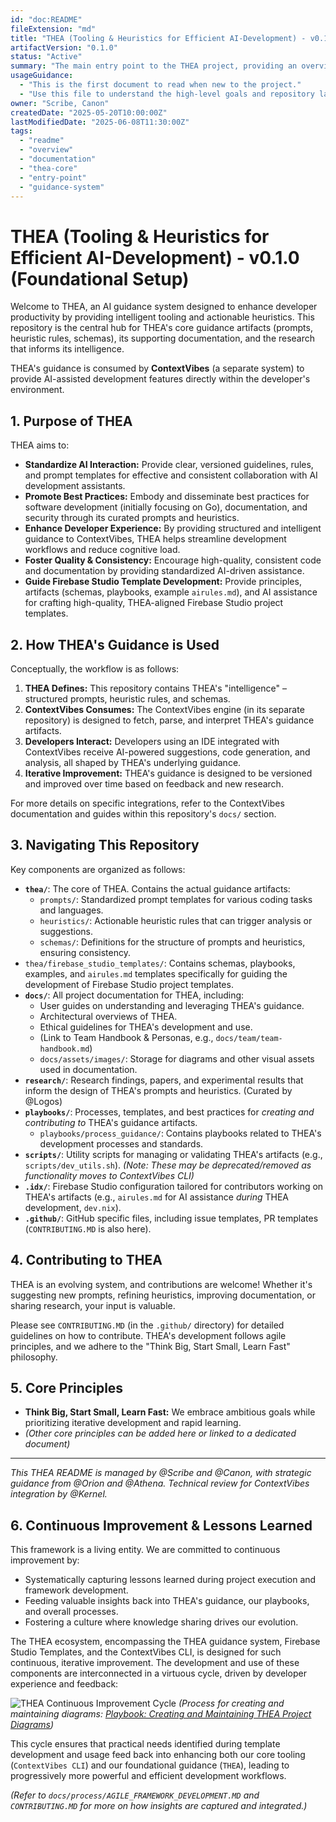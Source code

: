 ```yaml
---
id: "doc:README"
fileExtension: "md"
title: "THEA (Tooling & Heuristics for Efficient AI-Development) - v0.1.0"
artifactVersion: "0.1.0"
status: "Active"
summary: "The main entry point to the THEA project, providing an overview of its purpose, structure, core principles, and how to contribute."
usageGuidance:
  - "This is the first document to read when new to the project."
  - "Use this file to understand the high-level goals and repository layout."
owner: "Scribe, Canon"
createdDate: "2025-05-20T10:00:00Z"
lastModifiedDate: "2025-06-08T11:30:00Z"
tags:
  - "readme"
  - "overview"
  - "documentation"
  - "thea-core"
  - "entry-point"
  - "guidance-system"
---
```

# THEA (Tooling & Heuristics for Efficient AI-Development) - v0.1.0 (Foundational Setup)

Welcome to THEA, an AI guidance system designed to enhance developer productivity by providing intelligent tooling and actionable heuristics. This repository is the central hub for THEA's core guidance artifacts (prompts, heuristic rules, schemas), its supporting documentation, and the research that informs its intelligence.

THEA's guidance is consumed by **ContextVibes** (a separate system) to provide AI-assisted development features directly within the developer's environment.

## 1. Purpose of THEA

THEA aims to:

*   **Standardize AI Interaction:** Provide clear, versioned guidelines, rules, and prompt templates for effective and consistent collaboration with AI development assistants.
*   **Promote Best Practices:** Embody and disseminate best practices for software development (initially focusing on Go), documentation, and security through its curated prompts and heuristics.
*   **Enhance Developer Experience:** By providing structured and intelligent guidance to ContextVibes, THEA helps streamline development workflows and reduce cognitive load.
*   **Foster Quality & Consistency:** Encourage high-quality, consistent code and documentation by providing standardized AI-driven assistance.
*   **Guide Firebase Studio Template Development:** Provide principles, artifacts (schemas, playbooks, example `airules.md`), and AI assistance for crafting high-quality, THEA-aligned Firebase Studio project templates.

## 2. How THEA's Guidance is Used

Conceptually, the workflow is as follows:

1.  **THEA Defines:** This repository contains THEA's "intelligence" – structured prompts, heuristic rules, and schemas.
2.  **ContextVibes Consumes:** The ContextVibes engine (in its separate repository) is designed to fetch, parse, and interpret THEA's guidance artifacts.
3.  **Developers Interact:** Developers using an IDE integrated with ContextVibes receive AI-powered suggestions, code generation, and analysis, all shaped by THEA's underlying guidance.
4.  **Iterative Improvement:** THEA's guidance is designed to be versioned and improved over time based on feedback and new research.

For more details on specific integrations, refer to the ContextVibes documentation and guides within this repository's `docs/` section.

## 3. Navigating This Repository

Key components are organized as follows:

*   **`thea/`**: The core of THEA. Contains the actual guidance artifacts:
    *   `prompts/`: Standardized prompt templates for various coding tasks and languages.
    *   `heuristics/`: Actionable heuristic rules that can trigger analysis or suggestions.
    *   `schemas/`: Definitions for the structure of prompts and heuristics, ensuring consistency.
*   `thea/firebase_studio_templates/`: Contains schemas, playbooks, examples, and `airules.md` templates specifically for guiding the development of Firebase Studio project templates.
*   **`docs/`**: All project documentation for THEA, including:
    *   User guides on understanding and leveraging THEA's guidance.
    *   Architectural overviews of THEA.
    *   Ethical guidelines for THEA's development and use.
    *   (Link to Team Handbook & Personas, e.g., `docs/team/team-handbook.md`)
    *   `docs/assets/images/`: Storage for diagrams and other visual assets used in documentation.
*   **`research/`**: Research findings, papers, and experimental results that inform the design of THEA's prompts and heuristics. (Curated by @Logos)
*   **`playbooks/`**: Processes, templates, and best practices for *creating and contributing to* THEA's guidance artifacts.
    *   `playbooks/process_guidance/`: Contains playbooks related to THEA's development processes and standards.
*   **`scripts/`**: Utility scripts for managing or validating THEA's artifacts (e.g., `scripts/dev_utils.sh`). *(Note: These may be deprecated/removed as functionality moves to ContextVibes CLI)*
*   **`.idx/`**: Firebase Studio configuration tailored for contributors working on THEA's artifacts (e.g., `airules.md` for AI assistance *during* THEA development, `dev.nix`).
*   **`.github/`**: GitHub specific files, including issue templates, PR templates (`CONTRIBUTING.MD` is also here).

## 4. Contributing to THEA

THEA is an evolving system, and contributions are welcome! Whether it's suggesting new prompts, refining heuristics, improving documentation, or sharing research, your input is valuable.

Please see `CONTRIBUTING.MD` (in the `.github/` directory) for detailed guidelines on how to contribute. THEA's development follows agile principles, and we adhere to the "Think Big, Start Small, Learn Fast" philosophy.

## 5. Core Principles

*   **Think Big, Start Small, Learn Fast:** We embrace ambitious goals while prioritizing iterative development and rapid learning.
*   *(Other core principles can be added here or linked to a dedicated document)*

---
*This THEA README is managed by @Scribe and @Canon, with strategic guidance from @Orion and @Athena. Technical review for ContextVibes integration by @Kernel.*

## 6. Continuous Improvement & Lessons Learned

This framework is a living entity. We are committed to continuous improvement by:

*   Systematically capturing lessons learned during project execution and framework development.
*   Feeding valuable insights back into THEA's guidance, our playbooks, and overall processes.
*   Fostering a culture where knowledge sharing drives our evolution.

The THEA ecosystem, encompassing the THEA guidance system, Firebase Studio Templates, and the ContextVibes CLI, is designed for such continuous, iterative improvement. The development and use of these components are interconnected in a virtuous cycle, driven by developer experience and feedback:

![THEA Continuous Improvement Cycle](docs/assets/images/thea-continuous_improvement_cycle.svg)
*(Process for creating and maintaining diagrams: [Playbook: Creating and Maintaining THEA Project Diagrams](playbooks/process_guidance/managing_project_diagrams.md))*

This cycle ensures that practical needs identified during template development and usage feed back into enhancing both our core tooling (`ContextVibes CLI`) and our foundational guidance (`THEA`), leading to progressively more powerful and efficient development workflows.

*(Refer to `docs/process/AGILE_FRAMEWORK_DEVELOPMENT.MD` and `CONTRIBUTING.MD` for more on how insights are captured and integrated.)*
